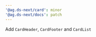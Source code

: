 ```yaml
---
'@ag.ds-next/card': minor
'@ag.ds-next/docs': patch
---
```


Add `CardHeader`, `CardFooter` and `CardList`
